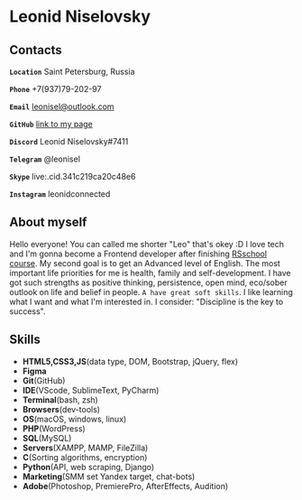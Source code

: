 # Leonid Niselovsky

## Contacts

**`Location`** Saint Petersburg, Russia

**`Phone`** +7(937)79-202-97

**`Email`** leonisel@outlook.com

**`GitHub`** [link to my page](https://github.com/Leonid-Niselovsky)

**`Discord`** Leonid Niselovsky#7411

**`Telegram`** @leonisel

**`Skype`** live:.cid.341c219ca20c48e6

**`Instagram`** leonidconnected

## About myself

Hello everyone! You can called me shorter "Leo" that's okey :D I love tech and I'm gonna become a Frontend developer after finishing [RSschool course](https://rs.school/). My second goal is to get an Advanced level of English. The most important life priorities for me is health, family and self-development. I have got such strengths as positive thinking, persistence, open mind, eco/sober outlook on life and belief in people. `A have great soft skills`. I like learning what I want and what I'm interested in. I consider: "Discipline is the key to success".

## Skills
- **HTML5,CSS3,JS**(data type, DOM, Bootstrap, jQuery, flex)
- **Figma**
- **Git**(GitHub)
- **IDE**(VScode, SublimeText, PyCharm)
- **Terminal**(bash, zsh)
- **Browsers**(dev-tools)
- **OS**(macOS, windows, linux)
- **PHP**(WordPress)
- **SQL**(MySQL)
- **Servers**(XAMPP, MAMP, FileZilla)
- **C**(Sorting algorithms, encryption)
- **Python**(API, web scraping, Django)
- **Marketing**(SMM set Yandex target, chat-bots)
- **Adobe**(Photoshop, PremierePro, AfterEffects, Audition)